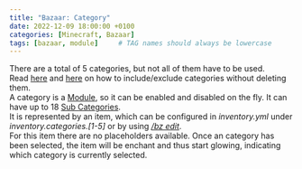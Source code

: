 ```yaml
---
title: "Bazaar: Category"
date: 2022-12-09 18:00:00 +0100
categories: [Minecraft, Bazaar]
tags: [bazaar, module]     # TAG names should always be lowercase
---
```


There are a total of 5 categories, but not all of them have to be used. \
Read [here]({{site.baseurl}}/posts/bazaar-cmd-open) and [here]({{site.baseurl}}/posts/bazaar-cmd-toggle) on how to include/exclude categories without deleting them. \
A category is a [Module]({{site.baseurl}}/posts/bazaar-module), so it can be enabled and disabled on the fly. It can have up to 18 [Sub Categories]({{site.baseurl}}/posts/bazaar-sub-category). \
It is represented by an item, which can be configured in *inventory.yml* under *inventory.categories.[1-5]* or by using [*/bz edit*]({{site.baseurl}}/posts/bazaar-cmd-edit). \
For this item there are no placeholders available. Once an category has been selected, the item will be enchant and thus start glowing, indicating which category is currently selected.